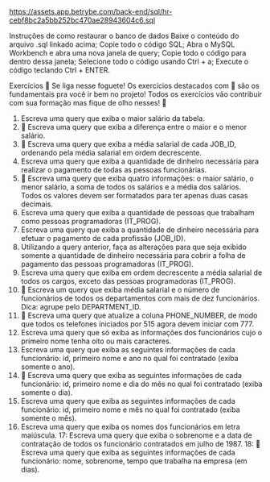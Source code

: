 
https://assets.app.betrybe.com/back-end/sql/hr-cebf8bc2a5bb252bc470ae28943604c6.sql


Instruções de como restaurar o banco de dados
Baixe o conteúdo do arquivo .sql linkado acima;
Copie todo o código SQL;
Abra o MySQL Workbench e abra uma nova janela de query;
Copie todo o código para dentro dessa janela;
Selecione todo o código usando Ctrl + a;
Execute o código teclando Ctrl + ENTER.

Exercícios
🚀 Se liga nesse foguete!
Os exercícios destacados com 🚀 são os fundamentais pra você ir bem no projeto! Todos os exercícios vão contribuir com sua formação mas fique de olho nesses! 👀
1. Escreva uma query que exiba o maior salário da tabela.
2. 🚀 Escreva uma query que exiba a diferença entre o maior e o menor salário.
3. 🚀 Escreva uma query que exiba a média salarial de cada JOB_ID, ordenando pela média salarial em ordem decrescente.
4. Escreva uma query que exiba a quantidade de dinheiro necessária para realizar o pagamento de todas as pessoas funcionárias.
5. 🚀 Escreva uma query que exiba quatro informações: o maior salário, o menor salário, a soma de todos os salários e a média dos salários. Todos os valores devem ser formatados para ter apenas duas casas decimais.
6. Escreva uma query que exiba a quantidade de pessoas que trabalham como pessoas programadoras (IT_PROG).
7. Escreva uma query que exiba a quantidade de dinheiro necessária para efetuar o pagamento de cada profissão (JOB_ID).
8. Utilizando a query anterior, faça as alterações para que seja exibido somente a quantidade de dinheiro necessária para cobrir a folha de pagamento das pessoas programadoras (IT_PROG).
9. Escreva uma query que exiba em ordem decrescente a média salarial de todos os cargos, exceto das pessoas programadoras (IT_PROG).
10. 🚀 Escreva um query que exiba média salarial e o número de funcionários de todos os departamentos com mais de dez funcionários. Dica: agrupe pelo DEPARTMENT_ID.
11. 🚀 Escreva uma query que atualize a coluna PHONE_NUMBER, de modo que todos os telefones iniciados por 515 agora devem iniciar com 777.
12. Escreva uma query que só exiba as informações dos funcionários cujo o primeiro nome tenha oito ou mais caracteres.
13. Escreva uma query que exiba as seguintes informações de cada funcionário: id, primeiro nome e ano no qual foi contratado (exiba somente o ano).
14. 🚀 Escreva uma query que exiba as seguintes informações de cada funcionário: id, primeiro nome e dia do mês no qual foi contratado (exiba somente o dia).
15. Escreva uma query que exiba as seguintes informações de cada funcionário: id, primeiro nome e mês no qual foi contratado (exiba somente o mês).
16. Escreva uma query que exiba os nomes dos funcionários em letra maiúscula.
17: Escreva uma query que exiba o sobrenome e a data de contratação de todos os funcionário contratados em julho de 1987.
18: 🚀 Escreva uma query que exiba as seguintes informações de cada funcionário: nome, sobrenome, tempo que trabalha na empresa (em dias).

